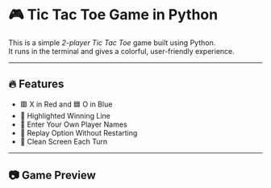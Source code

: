 # 🎮 Tic Tac Toe Game in Python

This is a simple *2-player Tic Tac Toe* game built using Python.  
It runs in the terminal and gives a colorful, user-friendly experience.

---

## 🔥 Features

- 🟥 X in Red and 🟦 O in Blue
- 🎯 Highlighted Winning Line
- 🧑 Enter Your Own Player Names
- 🔁 Replay Option Without Restarting
- 🧼 Clean Screen Each Turn

---

## 📷 Game Preview